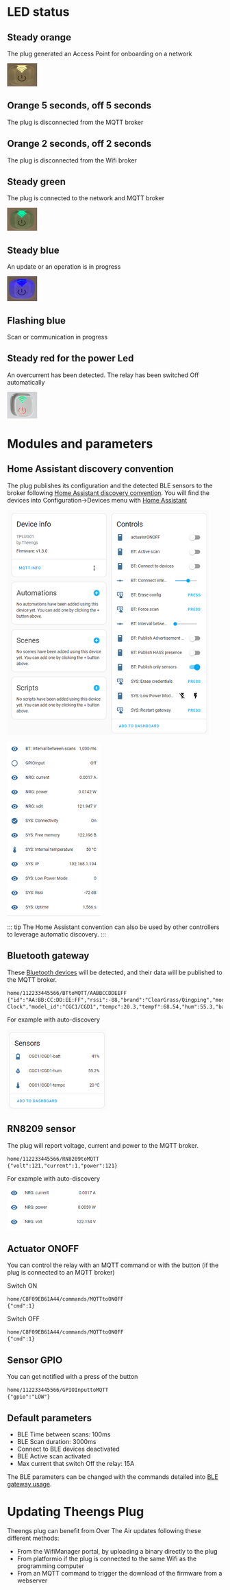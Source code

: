 # LED status

## Steady orange
The plug generated an Access Point for onboarding on a network
<p align="left">
  <img src="./../img/Theengs-plug01-orange.png">
</p>

## Orange 5 seconds, off 5 seconds
The plug is disconnected from the MQTT broker

## Orange 2 seconds, off 2 seconds
The plug is disconnected from the Wifi broker

## Steady green
The plug is connected to the network and MQTT broker
<p align="left">
  <img src="./../img/Theengs-plug01-green.png">
</p>

## Steady blue
An update or an operation is in progress
<p align="left">
  <img src="./../img/Theengs-plug01-blue.png">
</p>

## Flashing blue
Scan or communication in progress

## Steady red for the power Led
An overcurrent has been detected. The relay has been switched Off automatically
<p align="left">
  <img src="./../img/Theengs-plug01-power-red.png">
</p>

# Modules and parameters

## Home Assistant discovery convention
The plug publishes its configuration and the detected BLE sensors to the broker following [Home Assistant discovery convention](https://www.home-assistant.io/integrations/mqtt/#mqtt-discovery). You will find the devices into Configuration->Devices menu with [Home Assistant](https://docs.openmqttgateway.com/integrate/home_assistant.html)

<p align="left">
  <img src="./../img/Theengs-Plug-Settings-HomeAssistant.png">
</p>

<p align="left">
  <img src="./../img/Theengs-Plug-Settings-HomeAssistant-2.png">
</p>

::: tip
The Home Assistant convention can also be used by other controllers to leverage automatic discovery.
:::

## Bluetooth gateway
These [Bluetooth devices](https://docs.openmqttgateway.com/prerequisites/devices.html#for-ble-devices) will be detected, and their data will be published to the MQTT broker.
```
home/112233445566/BTtoMQTT/AABBCCDDEEFF
{"id":"AA:BB:CC:DD:EE:FF","rssi":-88,"brand":"ClearGrass/Qingping","model":"Alarm Clock","model_id":"CGC1/CGD1","tempc":20.3,"tempf":68.54,"hum":55.3,"batt":41}
```
For example with auto-discovery
<p align="left">
  <img src="./../img/Theengs-Plug-Settings-HomeAssistant-3.png">
</p>

## RN8209 sensor 
The plug will report voltage, current and power to the MQTT broker.
```
home/112233445566/RN8209toMQTT
{"volt":121,"current":1,"power":121}
```

For example with auto-discovery
<p align="left">
  <img src="./../img/Theengs-Plug-Settings-HomeAssistant-4.png">
</p>

## Actuator ONOFF
You can control the relay with an MQTT command or with the button (if the plug is connected to an MQTT broker)

Switch ON
```
home/C8F09EB61A44/commands/MQTTtoONOFF
{"cmd":1}
```
Switch OFF
```
home/C8F09EB61A44/commands/MQTTtoONOFF
{"cmd":1}
```

## Sensor GPIO
You can get notified with a press of the button
```
home/112233445566/GPIOInputtoMQTT
{"gpio":"LOW"}
```

## Default parameters
* BLE Time between scans: 100ms
* BLE Scan duration: 3000ms
* Connect to BLE devices deactivated
* BLE Active scan activated
* Max current that switch Off the relay: 15A

The BLE parameters can be changed with the commands detailed into [BLE gateway usage](https://docs.openmqttgateway.com/use/ble.html).

# Updating Theengs Plug
Theengs plug can benefit from Over The Air updates following these different methods:
* From the WifiManager portal, by uploading a binary directly to the plug
* From platformio if the plug is connected to the same Wifi as the programming computer
* From an MQTT command to trigger the download of the firmware from a webserver

